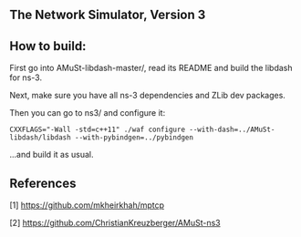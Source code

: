 
## The Network Simulator, Version 3


## How to build:

First go into AMuSt-libdash-master/, read its README and build the libdash for ns-3.

Next, make sure you have all ns-3 dependencies and ZLib dev packages.

Then you can go to ns3/ and configure it:

```shell
CXXFLAGS="-Wall -std=c++11" ./waf configure --with-dash=../AMuSt-libdash/libdash --with-pybindgen=../pybindgen
```

...and build it as usual.

## References

[1] https://github.com/mkheirkhah/mptcp

[2] https://github.com/ChristianKreuzberger/AMuSt-ns3
